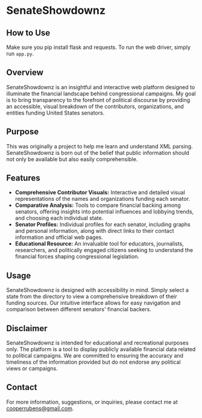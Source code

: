# SenateShowdownz

## How to Use
Make sure you pip install flask and requests. To run the web driver, simply run `app.py`.

## Overview
SenateShowdownz is an insightful and interactive web platform designed to illuminate the financial landscape behind congressional campaigns. My goal is to bring transparency to the forefront of political discourse by providing an accessible, visual breakdown of the contributors, organizations, and entities funding United States senators.

## Purpose
This was originally a project to help me learn and understand XML parsing. SenateShowdownz is born out of the belief that public information should not only be available but also easily comprehensible.

## Features
- **Comprehensive Contributor Visuals:** Interactive and detailed visual representations of the names and organizations funding each senator.
- **Comparative Analysis:** Tools to compare financial backing among senators, offering insights into potential influences and lobbying trends, and choosing each individual state.
- **Senator Profiles:** Individual profiles for each senator, including graphs and personal information, along with direct links to their contact information and official web pages.
- **Educational Resource:** An invaluable tool for educators, journalists, researchers, and politically engaged citizens seeking to understand the financial forces shaping congressional legislation.

## Usage
SenateShowdownz is designed with accessibility in mind. Simply select a state from the directory to view a comprehensive breakdown of their funding sources. Our intuitive interface allows for easy navigation and comparison between different senators' financial backers.

## Disclaimer
SenateShowdownz is intended for educational and recreational purposes only. The platform is a tool to display publicly available financial data related to political campaigns. We are committed to ensuring the accuracy and timeliness of the information provided but do not endorse any political views or campaigns.

## Contact
For more information, suggestions, or inquiries, please contact me at [cooperrubens@gmail.com](mailto:cooperrubens@gmail.com).
